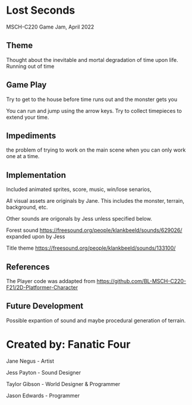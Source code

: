 # Lost Seconds
MSCH-C220 Game Jam, April 2022

## Theme
Thought about the inevitable and mortal degradation of time upon life. Running out of time 

## Game Play
Try to get to the house before time runs out and the monster gets you

You can run and jump using the arrow keys. Try to collect timepieces to extend your time. 

## Impediments
the problem of trying to work on the main scene when you can only work one at a time. 

## Implementation

Included animated sprites, score, music, win/lose senarios, 

All visual assets are originals by Jane. This includes the monster, terrain, background, etc.

Other sounds are origonals by Jess unless specified below. 

Forest sound https://freesound.org/people/klankbeeld/sounds/629026/ expanded upon by Jess

Title theme https://freesound.org/people/klankbeeld/sounds/133100/

## References
The Player code was addapted from https://github.com/BL-MSCH-C220-F21/2D-Platformer-Character 

## Future Development

Possible expantion of sound and maybe procedural generation of terrain. 

# Created by: Fanatic Four
Jane Negus - Artist

Jess Payton - Sound Designer

Taylor Gibson - World Designer & Programmer

Jason Edwards - Programmer 
